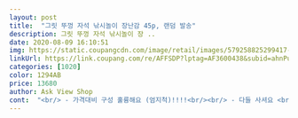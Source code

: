 ```yaml
---
layout: post 
title:  "그릿 뚜껑 자석 낚시놀이 장난감 45p, 랜덤 발송" 
description: 그릿 뚜껑 자석 낚시놀이 장 ..
date: 2020-08-09 16:10:51 
img: https://static.coupangcdn.com/image/retail/images/579258825299417-92f2d781-448c-4b7b-bbf8-11f752696ba7.jpg 
linkUrl: https://link.coupang.com/re/AFFSDP?lptag=AF3600438&subid=ahnPublicAsk&pageKey=291537545&itemId=922171403&vendorItemId=5294745924&traceid=V0-113-1e2da71384f38044 
categories: [1020] 
color: 1294AB 
price: 13680 
author: Ask View Shop 
cont:  "<br/> - 가격대비 구성 훌륭해요 (엄지척)!!!!<br/><br/> - 다들 사셔요 <br/><br/> - 물고기가 랜덤이라 중복 되있는게 있어요<br/><br/> - 아이가 좋아해요<br/><br/> - 잘 보면 흠집이나 이염이 있어요<br/> 단점<br/> 장점<br/>그래도 아이가 너무 신나게 놉니다<br/>그래서 이거 어디서 샀냐고 물으니까 쿠팡이래서 바로 주문했네요 <br/>그리고 낚시대도 좀 약한 편이에요 험하게 갖고놀다간 부러질까 싶어요<br/>근데 마감이 좀 아쉬워요<br/>다음날 로켓 타고 아침에 뙇!!!<br/>만사천원 가량에 구성은 정말 좋은거 같아요 <br/>물고기 40여종 낚시대 2개 뜰채 2개 바구니 까지<br/>물놀이에 이만한 장난감은 없죠.<br/>.<br/><br/>물속에서 갖고 놀고나니 물고기안으로 물이 다 들어가서 잘 안빠지네요 안에서 곰팡이 생길까봐 하나하나 다 털고 펼쳐놓고 말렸어요<br/>아쿠아리움 다녀온 이후로 물고기를 엄청 좋아해요 ㅠ<br/>애친구네 놀러 갔는데 이게 있더라구요 ?<br/>오자마자 물티슈로 쓱쓱 닦아주고 줬더니 역시 엄청 좋아하더니 잘가지고 노네요 !<br/>이거 가지고만 진짜 오래 놀았던거 같아요<br/>이제 24개월 향해 달리고있는 아기에요<br/>일단 물고기가 랜덤으로 들어있다 보니까 중복 되있는것도 몇개 있더라구요<br/>일단 우리 아들이 너무 신나하니까 별점 후하게 드리고싶네요 일단 종류많고 갯수많고 낚시대 뜰채 두개씩 들어있고 구성도 맘에 드는데.<br/>.<br/><br/>지금은 물놀이 할때 갖고 놀으라고 넣어주고 있어요 ㅎ<br/>총평<br/>큰아이.<br/>.<br/>작은아이 할것 없이 물놀이에는 좋아요<br/>해서 45p 인가봐요 ㅎ<br/>확실히 흠집이나 이염이 있어요 그래도 가지고 노는데 문제는 없으니 이정도면 다들 사시라고 추천 드리고 싶네요 ㅎㅎ 요즘 우한 땜에 밖에 나가기도 힘든데 오래도록 잘 가지고 놀기를 ... <br/>.<br/><br/>" 
---
```

